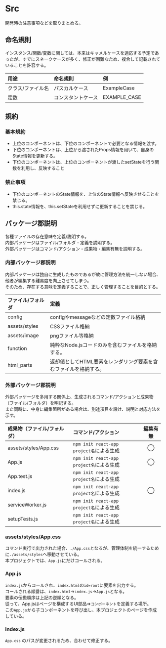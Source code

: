 # Src

開発時の注意事項などを取りまとめる。

## 命名規則

インスタンス/関数/変数に関しては、本来はキャメルケースを適応する予定であったが、すでにスネークケースが多く、修正が困難なため、複合して記載されていることを許容する。

| 用途 | 命名規則 | 例 |
| :--- | :--- | :--- |
| クラス/ファイル名 | パスカルケース | ExampleCase |
| 定数 | コンスタントケース | EXAMPLE_CASE |

## 規約

### 基本規約

- 上位のコンポーネントは、下位のコンポーネントで必要となる情報を渡す。
- 下位のコンポーネントは、上位から渡されたProps情報を用いて、自身のState情報を更新する。
- 下位のコンポーネントは、上位のコンポーネントが渡したsetStateを行う関数を利用し、反映すること

### 禁止事項

- 下位のコンポーネントのState情報を、上位のState情報へ反映させることを禁じる。
- this.state情報を、this.setStateを利用せずに更新することを禁じる。

## パッケージ郡説明

各種ファイルの存在意味を定義/説明する。  
内部パッケージはファイル/フォルダ・定義を説明する。  
外部パッケージはコマンド/アクション・成果物・編集有無を説明する。

### 内部パッケージ郡説明

内部パッケージは独自に生成したものであるが故に管理方法を統一しない場合、他者が編集する難易度を向上させてしまう。  
そのため、存在する意味を定義することで、正しく管理することを目的とする。

| ファイル/フォルダ | 定義 |
| :--- | :--- |
| config | configやmessageなどの定数ファイル格納 |
| assets/styles | CSSファイル格納 |
| assets/image | pngファイル等格納 |
| function | 純粋なNode.jsコードのみを含むファイルを格納する。 |
| html_parts | 返却値としてHTML要素をレンダリング要素を含むファイルを格納する。 |

### 外部パッケージ郡説明

外部パッケージを多用する関係上、生成されるコマンド/アクションと成果物（ファイル/フォルダ）を明記する。  
また同時に、中身に編集箇所がある場合は、別途項目を設け、説明と対応方法を示す。

| 成果物（ファイル/フォルダ） | コマンド/アクション | 編集有無 |
| :--- | :--- | :---: |
| assets/styles/App.css | `npm init react-app project名`による生成 | ◯ |
| App.js | `npm init react-app project名`による生成 | ◯ |
| App.test.js | `npm init react-app project名`による生成 |  |
| index.js | `npm init react-app project名`による生成 | ◯ |
| serviceWorker.js | `npm init react-app project名`による生成 |  |
| setupTests.js | `npm init react-app project名`による生成 |  |

### assets/styles/App.css

コマンド実行で出力された場合、`./App.css`となるが、管理体制を統一するために`./assets/styles`へ移動させている。  
本プロジェクトでは、`App.js`にだけコールされる。

### App.js

`index.js`からコールされ、`index.html`の`id=root`に要素を出力する。  
コールされる順番は、`index.html`→`index.js`→`App.js`となる。  
要素の伝搬順序は上記の逆順となる。  
従って、App.jsはページを構成するUI部品⇒`コンポーネント`を定義する場所。  
この`App.js`から子コンポーネントを呼び出し、本プロジェクトのページを作成している。

### index.js

`App.css` のパスが変更されるため、合わせて修正する。
